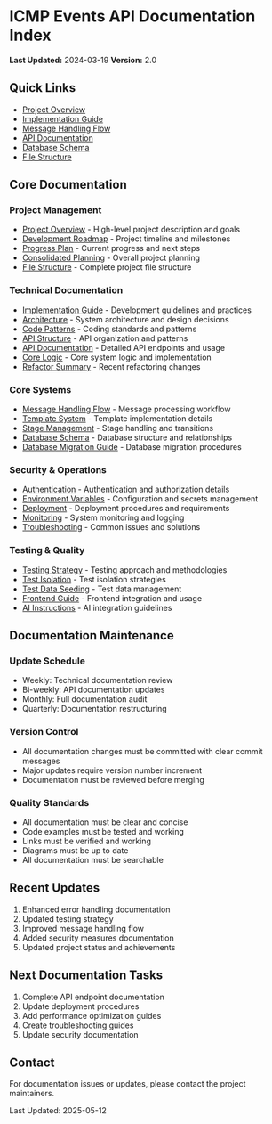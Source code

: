 # ICMP Events API Documentation Index

**Last Updated:** 2024-03-19
**Version:** 2.0

## Quick Links
- [Project Overview](project_overview.md)
- [Implementation Guide](implementation_guide.md)
- [Message Handling Flow](message_handling_flow.md)
- [API Documentation](api_documentation.md)
- [Database Schema](database_schema.md)
- [File Structure](file_structure.md)

## Core Documentation

### Project Management
- [Project Overview](project_overview.md) - High-level project description and goals
- [Development Roadmap](development_roadmap.md) - Project timeline and milestones
- [Progress Plan](progress_plan.md) - Current progress and next steps
- [Consolidated Planning](consolidated_planning.md) - Overall project planning
- [File Structure](file_structure.md) - Complete project file structure

### Technical Documentation
- [Implementation Guide](implementation_guide.md) - Development guidelines and practices
- [Architecture](architecture.md) - System architecture and design decisions
- [Code Patterns](code_patterns.md) - Coding standards and patterns
- [API Structure](api_structure.md) - API organization and patterns
- [API Documentation](api_documentation.md) - Detailed API endpoints and usage
- [Core Logic](core_logic.md) - Core system logic and implementation
- [Refactor Summary](refactor_summary.md) - Recent refactoring changes

### Core Systems
- [Message Handling Flow](message_handling_flow.md) - Message processing workflow
- [Template System](template_system.md) - Template implementation details
- [Stage Management](stage_management.md) - Stage handling and transitions
- [Database Schema](database_schema.md) - Database structure and relationships
- [Database Migration Guide](database_migration_guide.md) - Database migration procedures

### Security & Operations
- [Authentication](authentication.md) - Authentication and authorization details
- [Environment Variables](environment_variables.md) - Configuration and secrets management
- [Deployment](deployment.md) - Deployment procedures and requirements
- [Monitoring](monitoring.md) - System monitoring and logging
- [Troubleshooting](troubleshooting.md) - Common issues and solutions

### Testing & Quality
- [Testing Strategy](testing_strategy.md) - Testing approach and methodologies
- [Test Isolation](test_isolation.md) - Test isolation strategies
- [Test Data Seeding](test_data_seeding.md) - Test data management
- [Frontend Guide](frontend_guide.md) - Frontend integration and usage
- [AI Instructions](ai_instructions.md) - AI integration guidelines

## Documentation Maintenance

### Update Schedule
- Weekly: Technical documentation review
- Bi-weekly: API documentation updates
- Monthly: Full documentation audit
- Quarterly: Documentation restructuring

### Version Control
- All documentation changes must be committed with clear commit messages
- Major updates require version number increment
- Documentation must be reviewed before merging

### Quality Standards
- All documentation must be clear and concise
- Code examples must be tested and working
- Links must be verified and working
- Diagrams must be up to date
- All documentation must be searchable

## Recent Updates
1. Enhanced error handling documentation
2. Updated testing strategy
3. Improved message handling flow
4. Added security measures documentation
5. Updated project status and achievements

## Next Documentation Tasks
1. Complete API endpoint documentation
2. Update deployment procedures
3. Add performance optimization guides
4. Create troubleshooting guides
5. Update security documentation

## Contact
For documentation issues or updates, please contact the project maintainers.

Last Updated: 2025-05-12 
